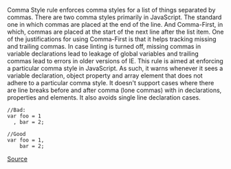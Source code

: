 Comma Style rule enforces comma styles for a list of things separated by commas. There are two comma styles primarily in JavaScript. The standard one in which commas are placed at the end of the line. And Comma-First, in which, commas are placed at the start of the next line after the list item.
One of the justifications for using Comma-First is that it helps tracking missing and trailing commas. In case linting is turned off, missing commas in variable declarations lead to leakage of global variables and trailing commas lead to errors in older versions of IE.
This rule is aimed at enforcing a particular comma style in JavaScript. As such, it warns whenever it sees a variable declaration, object property and array element that does not adhere to a particular comma style. It doesn't support cases where there are line breaks before and after comma (lone commas) with in declarations, properties and elements. It also avoids single line declaration cases.

```
//Bad:
var foo = 1
  , bar = 2; 

//Good 
var foo = 1,
    bar = 2; 
```

[Source](http://eslint.org/docs/rules/comma-style)
